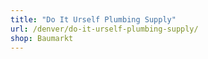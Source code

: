 ```yaml
---
title: "Do It Urself Plumbing Supply"
url: /denver/do-it-urself-plumbing-supply/
shop: Baumarkt
---
```


